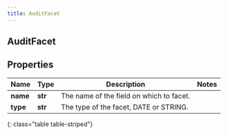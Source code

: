 ```yaml
---
title: AuditFacet
---
```

## AuditFacet

## Properties

|Name | Type | Description | Notes|
|------------ | ------------- | ------------- | -------------|
| **name** | **str** | The name of the field on which to facet. | |
| **type** | **str** | The type of the facet, DATE or STRING. | |
{: class="table table-striped"}


